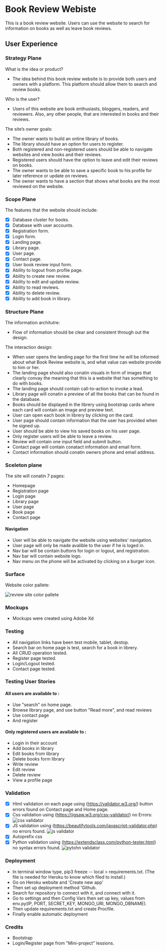 # Book Review Webiste

This is a book review website. Users can use the website to search for information on books as well as leave book reviews.

## User Experience

### Strategy Plane
What is the idea or product?

- The idea behind this book review website is to provide both users and owners with a platform. This platform should allow them to search and review books.

Who is the user?
- Users of this website are book enthusiasts, bloggers, readers, and reviewers. Also, any other people, that are interested in books and their reviews.

The site’s owner goals:
- The owner wants to build an online library of books. 
- The library should have an option for users to register.
- Both registered and non-registered users should be able to navigate websites and view books and their reviews.
- Registered users should have the option to leave and edit their reviews on books.
- The owner wants to be able to save a specific book to his profile for later reference or update on reviews.
- The owner wants to have a section that shows what books are the most reviewed on the website.

### Scope Plane
The features that the website should include:
- [x] Database cluster for books.
- [x] Database with user accounts.
- [x] Registration form.
- [x] Login form.
- [x] Landing page.
- [x] Library page.
- [x] User page.
- [x] Contact page.
- [x] User book review input form.
- [x] Ability to logout from profile page.
- [x] Ability to create new review.
- [x] Ability to edit and update review.
- [x] Ability to read reviews.
- [x] Ability to delete review.
- [x] Ability to add book in library.

### Structure Plane
The information architutre:
- Flow of information should be clear and consistent through out the design.

The interaction design:
- When user opens the landing page for the first time he will be informed about what Book Review website is, and what value can website provide to him or her.
- The landing page should also conatin visuals in form of images that clearly convay the meaning that this is a website that has something to do with books.
- The landing page should contain call-to-action to invoke a lead.
- Library page will conatin a preview of all the books that can be found in the database.
- Books should be displayed in the librery using bootstrap cards where each card will contain an image and preview text.
- User can open each book in librery by clicking on the card.
- User page should contain information that the user has provided when he signed up.
- User should be able to view his saved books on his user page.
- Only register users will be able to leave a review.
- Review will contain one input field and submit button.
- Contact page will contain conatact information and email form.
- Contact information should conatin owners phone and email address.

### Sceleton plane
The site will conatin 7 pages:
- Homepage
- Registration page
- Login page
- Library page
- User page
- Book page
- Contact page

#### Navigation
- User will be able to navigate the website using websites' navigation. 
- User page will only be made avalible to the user if he is loged in.
- Nav bar will be contain buttons for login or logout, and registration.
- Nav bar will contain website logo.
- Nav menu on the phone will be activated by clicking on a burger icon.

### Surface

Website color pallete:

![review site color pallete](assets/img/book-review-colorpallete.png)
### Mockups
- Mockups were created using Adobe Xd

### Testing

- All navigation links have been test mobile, tablet, destop.
- Search bar on home page is test, search for a book in librery.
- All CRUD operation tested.
- Register page tested.
- Login/Logout tested.
- Contact page tested.

### Testing User Stories
#### All users are available to :
- Use "search" on home page.
- Browse library page, and use button "Read more", and read reviews
- Use contact page
- And register
#### Only registered users are available to :
- Login in their account
- Add books in library
- Edit books from library
- Delete books form library
- Write review
- Edit review
- Delete review
- View a profile page

### Validation
- [x] Html validation on each page using (https://validator.w3.org/) button errors found on Contact page and Home page. 
- [x] Css validation using (https://jigsaw.w3.org/css-validator/) no Errors:
![css validator](assets/img/js-no-errors.PNG)
- [x] JS validation using (https://beautifytools.com/javascript-validator.php) no errors found.
![js validator](assets/img/js-no-errors.PNG)
- [x] Autoprefix css
- [x] Python validation using (https://extendsclass.com/python-tester.html) no syntax errors found.
![pytohn validator](assets/img/python-no-errors.PNG)

### Deployment

- In terminal window type, pip3 freeze -- local > requirements.txt. (The file is needed for Heroku to know which filed to install.)
- Go on Heroku website and 'Create new app'
- Then set up deployment method 'Github.
- Search for repository to connect with it, and connect with it.
- Go to settings and then Config Vars  then set up key, values from env.py(IP, PORT, SECRET_KEY, MONGO_URI, MONGO_DBNAME).
- Then update requirements.txt and create Procfile.
- Finally enable automatic deployment

### Credits

- Bootstrap
- Login/Register page from "Mini-project" lessions.
